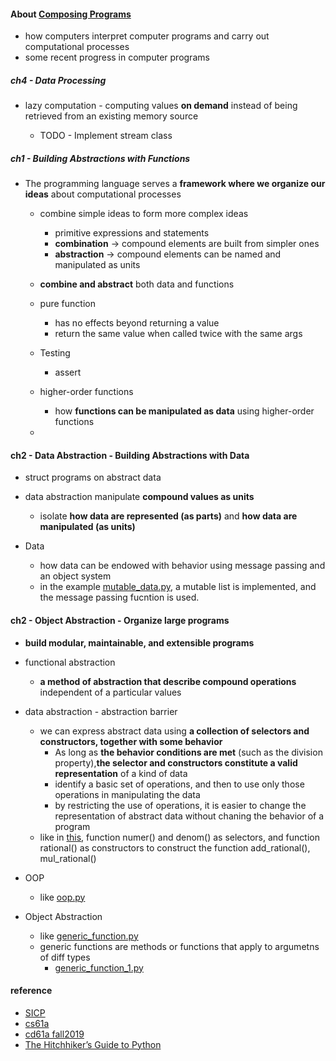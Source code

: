 #### About [Composing Programs](http://composingprograms.com/pages/11-getting-started.html)    
* how computers interpret computer programs and carry out computational processes  
* some recent progress in computer programs  


##### ch4 - Data Processing  
* lazy computation - computing values **on demand** instead of being retrieved from an existing memory source  

  -  TODO - Implement stream class 




##### ch1 - Building Abstractions with Functions  

* The programming language serves a **framework where we organize our ideas** about computational processes   
  - combine simple ideas to form more complex ideas  
    + primitive expressions and statements  
    + **combination** -> compound elements are built from simpler ones  
    + **abstraction** -> compound elements can be named and manipulated as units  
  - **combine and abstract** both data and functions  
  - pure function 
    + has no effects beyond returning a value  
    + return the same value when called twice with the same args  
  - Testing  
    + assert 

  - higher-order functions 
    + how **functions can be manipulated as data** using higher-order functions  
  - 

#### ch2 - Data Abstraction - Building Abstractions with Data  
  - struct programs on abstract data  
  - data abstraction manipulate **compound values as units**  
    + isolate **how data are represented (as parts)** and **how data are manipulated (as units)**  

  - Data  
    + how data can be endowed with behavior using message passing and an object system  
    + in the example [mutable_data.py](https://github.com/muyun/dev.programming/blob/master/python/exercise_py/mutable_data.py), a mutable list is implemented, and the message passing fucntion is used.  

#### ch2 - Object Abstraction - Organize large programs  
  - **build modular, maintainable, and extensible programs**       
  - functional abstraction  
    + **a method of abstraction that describe compound operations** independent of a particular values  

  - data abstraction  - abstraction barrier  
    +  we can express abstract data using **a collection of selectors and constructors, together with some behavior**  
       - As long as **the behavior conditions are met** (such as the division property),**the selector and constructors constitute a valid representation** of a kind of data  
       - identify a basic set of operations, and then to use only those operations in manipulating the data
       - by restricting the use of operations, it is easier to change the representation of abstract data without chaning the behavior of a program  
    +  like in [this](https://github.com/muyun/dev.programming/blob/master/python/exercise_py/data_abstraction.py),  function numer() and denom() as selectors, and function rational() as constructors to construct the function add_rational(), mul_rational()  
    
  - OOP    
    + like [oop.py](https://github.com/muyun/dev.programming/blob/master/python/exercise_py/oop.py)
  
  - Object Abstraction  
    + like [generic_function.py](https://github.com/muyun/dev.programming/blob/master/python/exercise_py/generic_function.py)   
    + generic functions are methods or functions that apply to argumetns of diff  types  
      - [generic_function_1.py](https://github.com/muyun/dev.programming/blob/master/python/exercise_py/generic_function_1.py)  

#### reference   
* [SICP](https://mitpress.mit.edu/sites/default/files/sicp/full-text/book/book-Z-H-4.html#%_toc_start) 
* [cs61a](https://cs61a.org/)
* [cd61a fall2019](https://inst.eecs.berkeley.edu/~cs61a/fa19/)
* [The Hitchhiker’s Guide to Python](http://docs.python-guide.org/en/latest/#)
